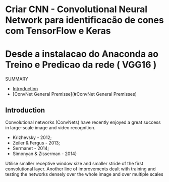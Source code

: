 # Criar CNN - Convolutional Neural Network para identificacão de cones com TensorFlow e Keras
# Desde a instalacao do Anaconda ao Treino e Predicao da rede ( VGG16 )

SUMMARY
- [Introduction](#Introduction)
- [ConvNet General Premisse](#ConvNet General Premisses)

## Introduction
Convolutional networks (ConvNets) have recently enjoyed a great success in large-scale image and video recognition.
 - Krizhevsky - 2012;
 - Zeiler & Fergus - 2013;
 - Sermanet - 2014;  
 - Simonyan & Zisserman - 2014)

Utilise smaller receptive window size and smaller stride of the first convolutional layer.
Another line of improvements dealt with training and testing the networks densely over the whole image and over multiple scales
